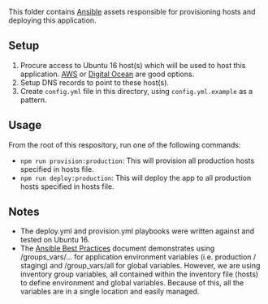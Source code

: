 This folder contains [Ansible](https://www.ansible.com/) assets responsible for provisioning hosts and deploying this application.

## Setup

1. Procure access to Ubuntu 16 host(s) which will be used to host this application.  [AWS](aws.amazon.com) or [Digital Ocean](https://m.do.co/c/974ef9a471c1) are good options.
2. Setup DNS records to point to these host(s).
3. Create `config.yml` file in this directory, using `config.yml.example` as a pattern.

## Usage

From the root of this respository, run one of the following commands:
- `npm run provision:production`: This will provision all production hosts specified in hosts file.
- `npm run deploy:production`: This will deploy the app to all production hosts specified in hosts file.

## Notes
 - The deploy.yml and provision.yml playbooks were written against and tested on Ubuntu 16.
 - The [Ansible Best Practices](http://docs.ansible.com/ansible/playbooks_best_practices.html) document demonstrates using /groups_vars/... for application environment variables (i.e. production / staging) and /group_vars/all for global variables.  However, we are using inventory group variables, all contained within the inventory file (hosts) to define environment and global variables.  Because of this, all the variables are in a single location and easily managed.
